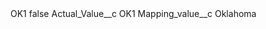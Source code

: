 <?xml version="1.0" encoding="UTF-8"?>
<CustomMetadata xmlns="http://soap.sforce.com/2006/04/metadata" xmlns:xsi="http://www.w3.org/2001/XMLSchema-instance" xmlns:xsd="http://www.w3.org/2001/XMLSchema">
    <label>OK1</label>
    <protected>false</protected>
    <values>
        <field>Actual_Value__c</field>
        <value xsi:type="xsd:string">OK1</value>
    </values>
    <values>
        <field>Mapping_value__c</field>
        <value xsi:type="xsd:string">Oklahoma</value>
    </values>
</CustomMetadata>
